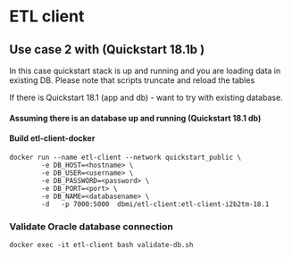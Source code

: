 



# ETL client 

## Use case 2 with (Quickstart 18.1b )

In this case quickstart stack is up and running and you are loading data in existing DB. 
Please note that scripts truncate and reload the tables


If there is Quickstart 18.1 (app and db) - want to try with existing database.
 
####  Assuming there is an database up and running (Quickstart 18.1 db)


#### Build etl-client-docker
```
docker run --name etl-client --network quickstart_public \
		-e DB_HOST=<hostname> \
		-e DB_USER=<username> \
		-e DB_PASSWORD=<password> \
		-e DB_PORT=<port> \
		-e DB_NAME=<databasename> \
		-d   -p 7000:5000  dbmi/etl-client:etl-client-i2b2tm-18.1 
```
### Validate Oracle database connection

```
docker exec -it etl-client bash validate-db.sh 
```
